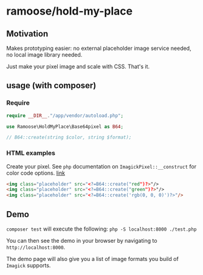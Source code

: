 # ramoose/hold-my-place
## Motivation
Makes prototyping easier: no external placeholder image service needed, no local image library needed.

Just make your pixel image and scale with CSS. That's it.

## usage (with composer)

### Require
```PHP
require __DIR__."/app/vendor/autoload.php";

use Ramoose\HoldMyPlace\Base64pixel as B64;

// B64::create(string $color, string $format);
```

### HTML examples

Create your pixel. See `php` documentation on `ImagickPixel::__construct` for color code options. [link](http://php.net/manual/en/imagickpixel.construct.php)

```html
<img class="placeholder" src="<?=B64::create("red")?>"/>
<img class="placeholder" src="<?=B64::create("green")?>"/>
<img class="placeholder" src="<?=B64::create('rgb(0, 0, 0)')?>"/>
```

## Demo

`composer test` will execute the following: `php -S localhost:8000 ./test.php`

You can then see the demo in your browser by navigating to `http://localhost:8000`.

The demo page will also give you a list of image formats you build of `Imagick` supports.

